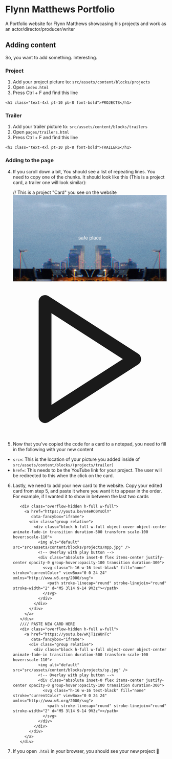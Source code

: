 # Flynn Matthews Portfolio

A Portfolio website for Flynn Matthews showcasing his projects and work as an actor/director/producer/writer

## Adding content

So, you want to add something. Interesting.

### Project
1. Add your project picture to: `src/assets/content/blocks/projects`
2. Open `index.html`
3. Press Ctrl + F and find this line
```
<h1 class="text-4xl pt-10 pb-8 font-bold">PROJECTS</h1>
```
### Trailer
1. Add your trailer picture to: `src/assets/content/blocks/trailers`
2. Open `pages/trailers.html`
3. Press Ctrl + F and find this line
```
<h1 class="text-4xl pt-10 pb-8 font-bold">TRAILERS</h1>
```
### Adding to the page
4. If you scroll down a bit, You should see a list of repeating lines. You need to copy one of the chunks. It should look like this (This is a project card, a trailer one will look similar):


      <div class="overflow-hidden h-full w-full"> // This is a project "Card" you see on the website
        <a href="https://youtu.be/wKjT1zWUnTc"
           data-fancybox="iframe">
          <div class="group relative">
            <div class="block h-full w-full object-cover object-center animate-fade-in transition duration-500 transform scale-100 hover:scale-110">
              <img alt="default" src="src/assets/content/blocks/projects/sp.jpg" />
              <!-- Overlay with play button -->
              <div class="absolute inset-0 flex items-center justify-center opacity-0 group-hover:opacity-100 transition duration-300">
                <svg class="h-16 w-16 text-black" fill="none" stroke="currentColor" viewBox="0 0 24 24" xmlns="http://www.w3.org/2000/svg">
                  <path stroke-linecap="round" stroke-linejoin="round" stroke-width="2" d="M5 3l14 9-14 9V3z"></path>
                </svg>
              </div>
            </div>
          </div>
        </a>
      </div>
5. Now that you've copied the code for a card to a notepad, you need to fill in the following with your new content

- `src=`: This is the location of your picture you added inside of `src/assets/content/blocks/(projects/trailer)`
- `href=`: This needs to be the YouTube link for your project. The user will be redirected to this when the click on the card.

6. Lastly, we need to add your new card to the website. Copy your edited card from step 5, and paste it where you want it to appear in the order. 
For example, if I wanted it to show in between the last two cards

          <div class="overflow-hidden h-full w-full">
            <a href="https://youtu.be/n4eRC0YsOlY"
               data-fancybox="iframe">
              <div class="group relative">
                <div class="block h-full w-full object-cover object-center animate-fade-in transition duration-500 transform scale-100 hover:scale-110">
                  <img alt="default" src="src/assets/content/blocks/projects/mpp.jpg" />
                  <!-- Overlay with play button -->
                  <div class="absolute inset-0 flex items-center justify-center opacity-0 group-hover:opacity-100 transition duration-300">
                    <svg class="h-16 w-16 text-black" fill="none" stroke="currentColor" viewBox="0 0 24 24" xmlns="http://www.w3.org/2000/svg">
                      <path stroke-linecap="round" stroke-linejoin="round" stroke-width="2" d="M5 3l14 9-14 9V3z"></path>
                    </svg>
                  </div>
                </div>
              </div>
            </a>
          </div>
          //// PASTE NEW CARD HERE
          <div class="overflow-hidden h-full w-full">
            <a href="https://youtu.be/wKjT1zWUnTc"
               data-fancybox="iframe">
              <div class="group relative">
                <div class="block h-full w-full object-cover object-center animate-fade-in transition duration-500 transform scale-100 hover:scale-110">
                  <img alt="default" src="src/assets/content/blocks/projects/sp.jpg" />
                  <!-- Overlay with play button -->
                  <div class="absolute inset-0 flex items-center justify-center opacity-0 group-hover:opacity-100 transition duration-300">
                    <svg class="h-16 w-16 text-black" fill="none" stroke="currentColor" viewBox="0 0 24 24" xmlns="http://www.w3.org/2000/svg">
                      <path stroke-linecap="round" stroke-linejoin="round" stroke-width="2" d="M5 3l14 9-14 9V3z"></path>
                    </svg>
                  </div>
                </div>
              </div>
            </a>
          </div>
7. If you open `.html` in your browser, you should see your new project 🚀
